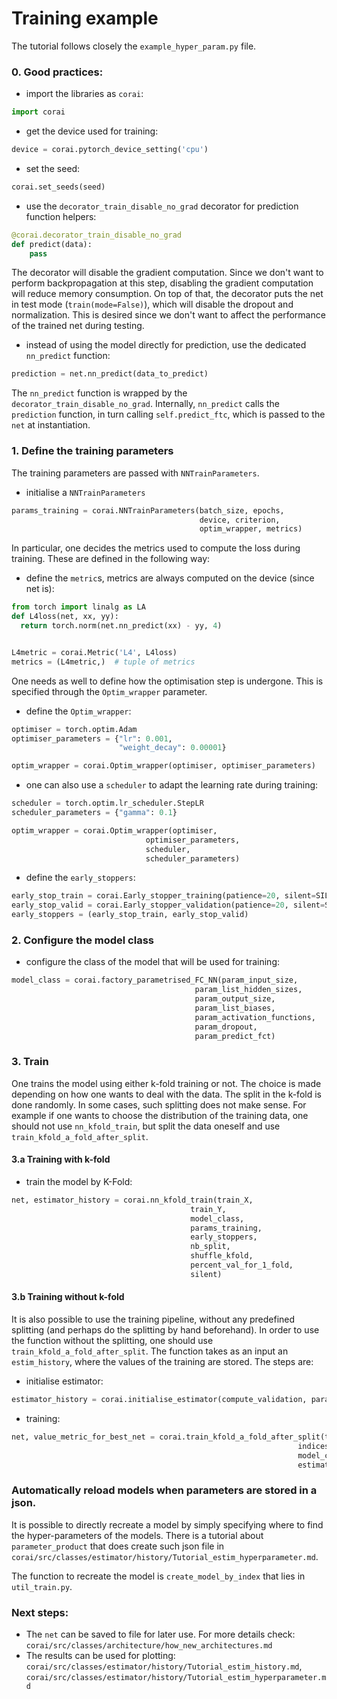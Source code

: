 # Training example

The tutorial follows closely the `example_hyper_param.py` file.

### 0. Good practices:

- import the libraries as `corai`:

```python
import corai
```

- get the device used for training:

```python
device = corai.pytorch_device_setting('cpu')
```

- set the seed:

```python
corai.set_seeds(seed)
```

- use the `decorator_train_disable_no_grad` decorator for prediction function helpers:

```python
@corai.decorator_train_disable_no_grad
def predict(data):
    pass
```

The decorator will disable the gradient computation. Since we don't want to perform backpropagation at this step,
disabling the gradient computation will reduce memory consumption. On top of that, the decorator puts the net in test
mode (`train(mode=False)`), which will disable the dropout and normalization. This is desired since we don't want to
affect the performance of the trained net during testing.

- instead of using the model directly for prediction, use the dedicated `nn_predict` function:

```python
prediction = net.nn_predict(data_to_predict)
```

The `nn_predict` function is wrapped by the `decorator_train_disable_no_grad`. Internally, `nn_predict`
calls the `prediction` function, in turn calling `self.predict_ftc`, which is passed to the `net` at instantiation.

### 1. Define the training parameters

The training parameters are passed with `NNTrainParameters`.

- initialise a `NNTrainParameters`

```python
params_training = corai.NNTrainParameters(batch_size, epochs,
                                          device, criterion,
                                          optim_wrapper, metrics)
```

In particular, one decides the metrics used to compute the loss during training. These are defined in the following way:

- define the `metric`s, metrics are always computed on the device (since net is):

```python
from torch import linalg as LA
def L4loss(net, xx, yy):
  return torch.norm(net.nn_predict(xx) - yy, 4)


L4metric = corai.Metric('L4', L4loss)
metrics = (L4metric,)  # tuple of metrics
```

One needs as well to define how the optimisation step is undergone. This is specified through the `Optim_wrapper`
parameter.

- define the `Optim_wrapper`:

```python
optimiser = torch.optim.Adam
optimiser_parameters = {"lr": 0.001,
                        "weight_decay": 0.00001}

optim_wrapper = corai.Optim_wrapper(optimiser, optimiser_parameters)
```

- one can also use a `scheduler` to adapt the learning rate during training:

```python
scheduler = torch.optim.lr_scheduler.StepLR
scheduler_parameters = {"gamma": 0.1}

optim_wrapper = corai.Optim_wrapper(optimiser,
                              optimiser_parameters,
                              scheduler,
                              scheduler_parameters)
```

- define the `early_stoppers`:

```python
early_stop_train = corai.Early_stopper_training(patience=20, silent=SILENT, delta=-1E-6)
early_stop_valid = corai.Early_stopper_validation(patience=20, silent=SILENT, delta=-1E-6)
early_stoppers = (early_stop_train, early_stop_valid)
```

### 2. Configure the model class

- configure the class of the model that will be used for training:

```python
model_class = corai.factory_parametrised_FC_NN(param_input_size,
                                         param_list_hidden_sizes,
                                         param_output_size,
                                         param_list_biases,
                                         param_activation_functions,
                                         param_dropout,
                                         param_predict_fct)
```

### 3. Train

One trains the model using either k-fold training or not. The choice is made depending on how one wants to deal with the
data. The split in the k-fold is done randomly. In some cases, such splitting does not make sense. For example if one
wants to choose the distribution of the training data, one should not use `nn_kfold_train`, but split the data oneself
and use `train_kfold_a_fold_after_split`.

#### 3.a Training with k-fold

- train the model by K-Fold:

```python
net, estimator_history = corai.nn_kfold_train(train_X,
                                        train_Y,
                                        model_class,
                                        params_training,
                                        early_stoppers,
                                        nb_split,
                                        shuffle_kfold,
                                        percent_val_for_1_fold,
                                        silent)
```

#### 3.b Training without k-fold

It is also possible to use the training pipeline, without any predefined splitting (and perhaps do the splitting by hand
beforehand). In order to use the function without the splitting, one should use `train_kfold_a_fold_after_split`. The
function takes as an input an `estim_history`, where the values of the training are stored. The steps are:

- initialise estimator:

```python
estimator_history = corai.initialise_estimator(compute_validation, param_train)
```

- training:

```python
net, value_metric_for_best_net = corai.train_kfold_a_fold_after_split(train_X, train_Y,
                                                                indices_train, indices_valid,
                                                                model_class, params_training,
                                                                estimator_history, early_stoppers)
```

### Automatically reload models when parameters are stored in a json.

It is possible to directly recreate a model by simply specifying where to find the hyper-parameters of the models.
There is a tutorial about `parameter_product` that does create such json file in `corai/src/classes/estimator/history/Tutorial_estim_hyperparameter.md`.

The function to recreate the model is `create_model_by_index` that lies in `util_train.py`.

### Next steps:

- The `net` can be saved to file for later use. For more details check:
  `corai/src/classes/architecture/how_new_architectures.md`
- The results can be used for plotting:
  `corai/src/classes/estimator/history/Tutorial_estim_history.md`,
  `corai/src/classes/estimator/history/Tutorial_estim_hyperparameter.md`

